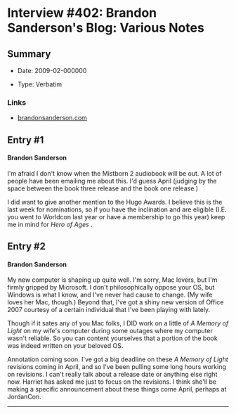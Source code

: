 # Interview #402: Brandon Sanderson's Blog: Various Notes

## Summary

- Date: 2009-02-000000

- Type: Verbatim

### Links

- [brandonsanderson.com](http://www.brandonsanderson.com/blog/761/Various-Notes)


## Entry #1

#### Brandon Sanderson

I'm afraid I don't know when the Mistborn 2 audiobook will be out. A lot of people have been emailing me about this. I'd guess April (judging by the space between the book three release and the book one release.)

I did want to give another mention to the Hugo Awards. I believe this is the last week for nominations, so if you have the inclination and are eligible (I.E. you went to Worldcon last year or have a membership to go this year) keep me in mind for
*Hero of Ages*
.

## Entry #2

#### Brandon Sanderson

My new computer is shaping up quite well. I'm sorry, Mac lovers, but I'm firmly gripped by Microsoft. I don't philosophically oppose your OS, but Windows is what I know, and I've never had cause to change. (My wife loves her Mac, though.) Beyond that, I've got a shiny new version of Office 2007 courtesy of a certain individual that I've been playing with lately.

Though if it sates any of you Mac folks, I DID work on a little of
*A Memory of Light*
on my wife's computer during some outages where my computer wasn't reliable. So you can content yourselves that a portion of the book was indeed written on your beloved OS.

Annotation coming soon. I've got a big deadline on these
*A Memory of Light*
revisions coming in April, and so I've been pulling some long hours working on revisions. I can't really talk about a release date or anything else right now. Harriet has asked me just to focus on the revisions. I think she'll be making a specific announcement about these things come April, perhaps at JordanCon.


---

